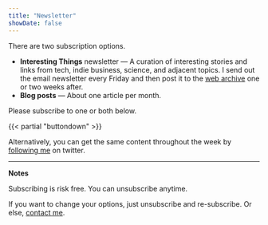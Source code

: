 ```yaml
---
title: "Newsletter"
showDate: false
---
```


There are two subscription options.

* **Interesting Things** newsletter &mdash; A curation of interesting stories and links from tech, indie business, science, and adjacent topics. I send out the email newsletter every Friday and then post it to the [web archive](/interesting-things/) one or two weeks after.
* **Blog posts** &mdash; About one article per month.

Please subscribe to one or both below.

{{< partial "buttondown" >}}

Alternatively, you can get the same content throughout the week by [following me](https://twitter.com/bengtanAU) on twitter.

----

**Notes**

Subscribing is risk free. You can unsubscribe anytime.

If you want to change your options, just unsubscribe and re-subscribe. Or else, [contact me](/about).
